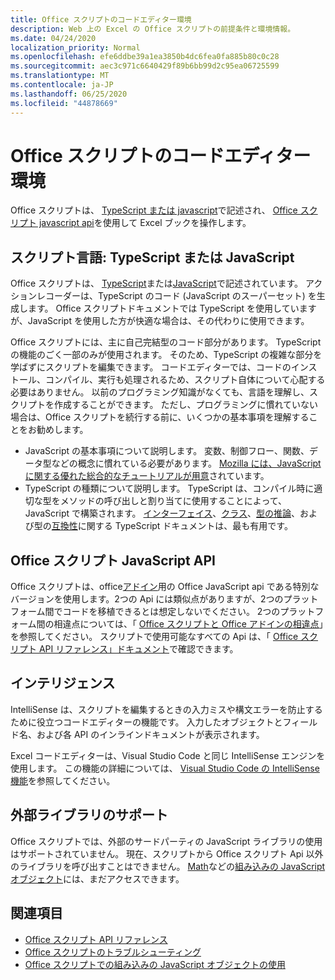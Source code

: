 ```yaml
---
title: Office スクリプトのコードエディター環境
description: Web 上の Excel の Office スクリプトの前提条件と環境情報。
ms.date: 04/24/2020
localization_priority: Normal
ms.openlocfilehash: efe6ddbe39a1ea3850b4dc6fea0fa885b80c0c28
ms.sourcegitcommit: aec3c971c6640429f89b6bb99d2c95ea06725599
ms.translationtype: MT
ms.contentlocale: ja-JP
ms.lasthandoff: 06/25/2020
ms.locfileid: "44878669"
---
```

# <a name="office-scripts-code-editor-environment"></a>Office スクリプトのコードエディター環境

Office スクリプトは、 [TypeScript または javascript](#scripting-language-typescript-or-javascript)で記述され、 [Office スクリプト javascript api](#office-scripts-javascript-api)を使用して Excel ブックを操作します。

## <a name="scripting-language-typescript-or-javascript"></a>スクリプト言語: TypeScript または JavaScript

Office スクリプトは、 [TypeScript](https://www.typescriptlang.org/docs/home.html)または[JavaScript](https://developer.mozilla.org/docs/Web/JavaScript)で記述されています。 アクションレコーダーは、TypeScript のコード (JavaScript のスーパーセット) を生成します。 Office スクリプトドキュメントでは TypeScript を使用していますが、JavaScript を使用した方が快適な場合は、その代わりに使用できます。

Office スクリプトには、主に自己完結型のコード部分があります。 TypeScript の機能のごく一部のみが使用されます。 そのため、TypeScript の複雑な部分を学ばずにスクリプトを編集できます。 コードエディターでは、コードのインストール、コンパイル、実行も処理されるため、スクリプト自体について心配する必要はありません。 以前のプログラミング知識がなくても、言語を理解し、スクリプトを作成することができます。 ただし、プログラミングに慣れていない場合は、Office スクリプトを続行する前に、いくつかの基本事項を理解することをお勧めします。

- JavaScript の基本事項について説明します。 変数、制御フロー、関数、データ型などの概念に慣れている必要があります。 [Mozilla には、JavaScript に関する優れた総合的なチュートリアルが用意](https://developer.mozilla.org/docs/Web/JavaScript/Guide/Introduction)されています。
- TypeScript の種類について説明します。 TypeScript は、コンパイル時に適切な型をメソッドの呼び出しと割り当てに使用することによって、JavaScript で構築されます。 [インターフェイス](https://www.typescriptlang.org/docs/handbook/interfaces.html)、[クラス](https://www.typescriptlang.org/docs/handbook/classes.html)、[型の推論](https://www.typescriptlang.org/docs/handbook/type-inference.html)、および型の[互換性](https://www.typescriptlang.org/docs/handbook/type-compatibility.html)に関する TypeScript ドキュメントは、最も有用です。

## <a name="office-scripts-javascript-api"></a>Office スクリプト JavaScript API

Office スクリプトは、office[アドイン](/office/dev/add-ins/overview/index)用の Office JavaScript api である特別なバージョンを使用します。2つの Api には類似点がありますが、2つのプラットフォーム間でコードを移植できるとは想定しないでください。 2つのプラットフォーム間の相違点については、「 [Office スクリプトと Office アドインの相違点](../resources/add-ins-differences.md#apis)」を参照してください。 スクリプトで使用可能なすべての Api は、「 [Office スクリプト API リファレンス」ドキュメント](/javascript/api/office-scripts/overview)で確認できます。

## <a name="intellisense"></a>インテリジェンス

IntelliSense は、スクリプトを編集するときの入力ミスや構文エラーを防止するために役立つコードエディターの機能です。 入力したオブジェクトとフィールド名、および各 API のインラインドキュメントが表示されます。

Excel コードエディターは、Visual Studio Code と同じ IntelliSense エンジンを使用します。 この機能の詳細については、 [Visual Studio Code の IntelliSense 機能](https://code.visualstudio.com/docs/editor/intellisense#_intellisense-features)を参照してください。

## <a name="external-library-support"></a>外部ライブラリのサポート

Office スクリプトでは、外部のサードパーティの JavaScript ライブラリの使用はサポートされていません。 現在、スクリプトから Office スクリプト Api 以外のライブラリを呼び出すことはできません。 [Math](https://developer.mozilla.org/docs/Web/JavaScript/Reference/Global_Objects/Math)などの[組み込みの JavaScript オブジェクト](../develop/javascript-objects.md)には、まだアクセスできます。

## <a name="see-also"></a>関連項目

- [Office スクリプト API リファレンス](/javascript/api/office-scripts/overview)
- [Office スクリプトのトラブルシューティング](../testing/troubleshooting.md)
- [Office スクリプトでの組み込みの JavaScript オブジェクトの使用](../develop/javascript-objects.md)
